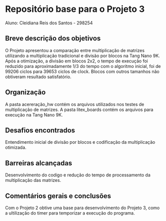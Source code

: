 # Repositório base para o Projeto 3

Aluno: Cleidiana Reis dos Santos - 298254

## Breve descrição dos objetivos

O Projeto apresentou a comparação entre multiplicação de matrizes utilizando a multiplicação tradicional e divisão por blocos na Tang Nano 9K. Após a otimização, a divisão em blocos 2x2, o tempo de execução foi reduzido para aproximadamente 1/3 do tempo com o algoritmo inicial, foi de 99206 ciclos para 39653 ciclos de clock. Blocos com outros tamanhos não obtiveram resultado satisfatório. 

## Organização

A pasta acereração_hw contém os arquivos utilizados nos testes de multiplicação de matrizes.
A pasta litex_boards contém os arquivos para execução na Tang Nano 9K.

## Desafios encontrados

Entendimento inicial de divisão por blocos e codificação da multiplicação otimizada.

## Barreiras alcançadas

Desenvolvimento do codigo e redução do tempo de processamento da multiplicação das matrizes.

## Comentários gerais e conclusões

Com o Projeto 2 obtive uma base para desenvolvimento do Projeto 3, como a ultilização do timer para temporizar a execução do programa.
